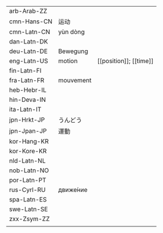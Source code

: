 | | | |
|-|-|-|
| arb-Arab-ZZ |  |  |
| cmn-Hans-CN | 运动 |  |
| cmn-Latn-CN | yùn dòng |  |
| dan-Latn-DK |  |  |
| deu-Latn-DE | Bewegung |  |
| eng-Latn-US | motion | [[position]]; [[time]] |
| fin-Latn-FI |  |  |
| fra-Latn-FR | mouvement |  |
| heb-Hebr-IL |  |  |
| hin-Deva-IN |  |  |
| ita-Latn-IT |  |  |
| jpn-Hrkt-JP | うんどう |  |
| jpn-Jpan-JP | 運動 |  |
| kor-Hang-KR |  |  |
| kor-Kore-KR |  |  |
| nld-Latn-NL |  |  |
| nob-Latn-NO |  |  |
| por-Latn-PT |  |  |
| rus-Cyrl-RU | движе́ние |  |
| spa-Latn-ES |  |  |
| swe-Latn-SE |  |  |
| zxx-Zsym-ZZ |  |  |
|  |  |  |